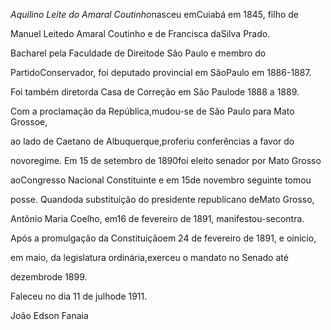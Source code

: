 

*Aquilino Leite do Amaral Coutinho*nasceu emCuiabá em 1845, filho de

Manuel Leitedo Amaral Coutinho e de Francisca daSilva Prado.



Bacharel pela Faculdade de Direitode São Paulo e membro do

PartidoConservador, foi deputado provincial em SãoPaulo em 1886-1887.

Foi também diretorda Casa de Correção em São Paulode 1888 a 1889.



Com a proclamação da República,mudou-se de São Paulo para Mato Grossoe,

ao lado de Caetano de Albuquerque,proferiu conferências a favor do

novoregime. Em 15 de setembro de 1890foi eleito senador por Mato Grosso

aoCongresso Nacional Constituinte e em 15de novembro seguinte tomou

posse. Quandoda substituição do presidente republicano deMato Grosso,

Antônio Maria Coelho, em16 de fevereiro de 1891, manifestou-secontra.

Após a promulgação da Constituiçãoem 24 de fevereiro de 1891, e oinício,

em maio, da legislatura ordinária,exerceu o mandato no Senado até

dezembrode 1899.



Faleceu no dia 11 de julhode 1911.



João Edson Fanaia



